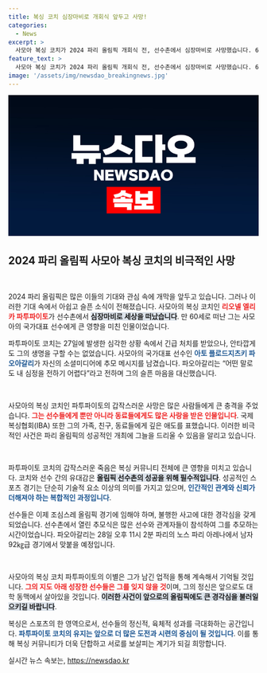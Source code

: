 ```yaml
---
title: 복싱 코치 심장마비로 개회식 앞두고 사망!
categories:
  - News
excerpt: >
  사모아 복싱 코치가 2024 파리 올림픽 개회식 전, 선수촌에서 심장마비로 사망했습니다. 60세의 리오넬 엘리카 파투파이토는 제자에게 깊은 영향을 미친 인물로, 그의 죽음에 아쉬움과 슬픔이 가득합니다.
feature_text: >
  사모아 복싱 코치가 2024 파리 올림픽 개회식 전, 선수촌에서 심장마비로 사망했습니다. 60세의 리오넬 엘리카 파투파이토는 제자에게 깊은 영향을 미친 인물로, 그의 죽음에 아쉬움과 슬픔이 가득합니다.
image: '/assets/img/newsdao_breakingnews.jpg'
---
```


<p><img src="/assets/img/newsdao_breakingnews.jpg" alt="cryptoinkorea 속보" /></p>

<h2 data-ke-size="size26">2024 파리 올림픽 사모아 복싱 코치의 비극적인 사망</h2>

<p data-ke-size="size16">&nbsp;</p>

<p>2024 파리 올림픽은 많은 이들의 기대와 관심 속에 개막을 앞두고 있습니다. 그러나 이러한 기대 속에서 아쉽고 슬픈 소식이 전해졌습니다. 사모아의 복싱 코치인 <b><span style="color: #ee2323;">리오넬 엘리카 파투파이토</span></b>가 선수촌에서 <b><span style=" background-color: #21538527;">심장마비로 세상을 떠났습니다</span></b>. 만 60세로 떠난 그는 사모아의 국가대표 선수에게 큰 영향을 미친 인물이었습니다. </p>

<p>파투파이토 코치는 27일에 발생한 심각한 상황 속에서 긴급 처치를 받았으나, 안타깝게도 그의 생명을 구할 수는 없었습니다. 사모아의 국가대표 선수인 <b><span style="color: #1a5490;">아토 플로드지츠키 파오아갈리</span></b>가 자신의 소셜미디어에 추모 메시지를 남겼습니다. 파오아갈리는 “어떤 말로도 내 심정을 전하기 어렵다”라고 전하며 그의 슬픈 마음을 대신했습니다.</p>

<p data-ke-size="size16">&nbsp;</p>

<p>사모아의 복싱 코치인 파투파이토의 갑작스러운 사망은 많은 사람들에게 큰 충격을 주었습니다. <b><span style="color: #ee2323;">그는 선수들에게 뿐만 아니라 동료들에게도 많은 사랑을 받은 인물입니다</span></b>. 국제복싱협회(IBA) 또한 그의 가족, 친구, 동료들에게 깊은 애도를 표했습니다. 이러한 비극적인 사건은 파리 올림픽의 성공적인 개최에 그늘을 드리울 수 있음을 알리고 있습니다.</p>

<p data-ke-size="size16">&nbsp;</p>

<p>파투파이토 코치의 갑작스러운 죽음은 복싱 커뮤니티 전체에 큰 영향을 미치고 있습니다. 코치와 선수 간의 유대감은 <b><span style="background-color: #21538527;">올림픽 선수촌의 성공을 위해 필수적입니다</span></b>. 성공적인 스포츠 경기는 단순히 기술적 요소 이상의 의미를 가지고 있으며, <b><span style="color: #1a5490;">인간적인 관계와 신뢰가 더해져야 하는 복합적인 과정입니다</span></b>. </p>

<p>선수들은 이제 조심스레 올림픽 경기에 임해야 하며, 불행한 사고에 대한 경각심을 갖게 되었습니다. 선수촌에서 열린 추모식은 많은 선수와 관계자들이 참석하여 그를 추모하는 시간이었습니다. 파오아갈리는 28일 오후 11시 2분 파리의 노스 파리 아레나에서 남자 92㎏급 경기에서 맞붙을 예정입니다.</p>

<p data-ke-size="size16">&nbsp;</p>

<p>사모아의 복싱 코치 파투파이토의 이별은 그가 남긴 업적을 통해 계속해서 기억될 것입니다. <b><span style="color: #ee2323;">그의 지도 아래 성장한 선수들은 그를 잊지 않을 것</span></b>이며, 그의 정신은 앞으로도 대학 동맥에서 살아있을 것입니다. <b><span style="background-color: #21538527;">이러한 사건이 앞으로의 올림픽에도 큰 경각심을 불러일으키길 바랍니다</span></b>. </p>

<p>복싱은 스포츠의 한 영역으로서, 선수들의 정신적, 육체적 성과를 극대화하는 공간입니다. <b><span style="color: #1a5490;">파투파이토 코치의 유지는 앞으로 더 많은 도전과 시련의 중심이 될 것입니다</span></b>. 이를 통해 복싱 커뮤니티가 더욱 단합하고 서로를 보살피는 계기가 되길 희망합니다.</p>
실시간 뉴스 속보는, <a href="https://newsdao.kr" rel="dofollow">https://newsdao.kr</a>


